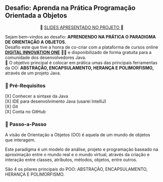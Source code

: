 ## Desafio: Aprenda na Prática Programação Orientada a Objetos

<p align="center"> 📜 <a href="https://academiapme-my.sharepoint.com/:p:/g/personal/camila_cavalcante_dio_me/EaXyYOjBaFpZjkxhexMo5EcBKMEEAI5t5aHlsTjnBQJlUw?e=nxdB6C"> SLIDES APRESENTADO NO PROJETO </a> 📜</p>

Sejam bem-vindos ao desafio: <strong>APRENDENDO NA PRÁTICA O PARADIGMA DE ORIENTAÇÃO A OBJETOS.</strong><br>Desafio este que tive a honra de co-criar com a plataforma de cursos online <strong><a href="https://web.digitalinnovation.one/">DIGITAL INNOVATION ONE</a></strong> 💛🧡 e disponibilizado de forma gratuita para a comunidade dos desenvolvedores Java.<br>
    💎 O objetivo principal é colocar em prática umas das principais ferramentas da OO: <strong>ABSTRAÇÃO, ENCAPSULAMENTO, HERANÇA E POLIMORFISMO,</strong> através de um projeto Java.

### 🛑 Pré-Requisitos

[X] Conhecer a sintaxe da Java
<br>
[X] IDE para desenvolvimento Java (usarei IntelliJ)
<br>
[X] Git
<br>
[X] Conta no GitHub


### 👣 Passo-a-Passo

A visão de Orientação a Objetos (OO) é aquela de um mundo de objetos que interagem.

Este paradigma é um modelo de análise, projeto e programação baseado na aproximação entre o mundo real e o mundo virtual, através da criação e interação entre classes, atributos, métodos, objetos, entre outros.

São 4 os pilares principais do POO: ABSTRAÇÃO, ENCAPSULAMENTO, HERANÇA E POLIMORFISMO. 
